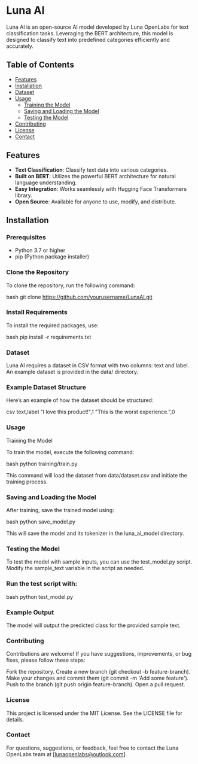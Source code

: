 # Luna AI

Luna AI is an open-source AI model developed by Luna OpenLabs for text classification tasks. Leveraging the BERT architecture, this model is designed to classify text into predefined categories efficiently and accurately.

## Table of Contents

- [Features](#features)
- [Installation](#installation)
- [Dataset](#dataset)
- [Usage](#usage)
  - [Training the Model](#training-the-model)
  - [Saving and Loading the Model](#saving-and-loading-the-model)
  - [Testing the Model](#testing-the-model)
- [Contributing](#contributing)
- [License](#license)
- [Contact](#contact)

## Features

- **Text Classification**: Classify text data into various categories.
- **Built on BERT**: Utilizes the powerful BERT architecture for natural language understanding.
- **Easy Integration**: Works seamlessly with Hugging Face Transformers library.
- **Open Source**: Available for anyone to use, modify, and distribute.

## Installation

### Prerequisites

- Python 3.7 or higher
- pip (Python package installer)

### Clone the Repository

To clone the repository, run the following command:

bash
git clone https://github.com/yourusername/LunaAI.git

### Install Requirements
To install the required packages, use:

bash
pip install -r requirements.txt

### Dataset
Luna AI requires a dataset in CSV format with two columns: text and label. An example dataset is provided in the data/ directory.

### Example Dataset Structure
Here’s an example of how the dataset should be structured:

csv
text,label
"I love this product!",1
"This is the worst experience.",0

### Usage
Training the Model

To train the model, execute the following command:

bash
python training/train.py

This command will load the dataset from data/dataset.csv and initiate the training process.

### Saving and Loading the Model
After training, save the trained model using:

bash
python save_model.py

This will save the model and its tokenizer in the luna_ai_model directory.

### Testing the Model
To test the model with sample inputs, you can use the test_model.py script. Modify the sample_text variable in the script as needed.

### Run the test script with:

bash
python test_model.py

### Example Output
The model will output the predicted class for the provided sample text.

### Contributing
Contributions are welcome! If you have suggestions, improvements, or bug fixes, please follow these steps:

Fork the repository.
Create a new branch (git checkout -b feature-branch).
Make your changes and commit them (git commit -m 'Add some feature').
Push to the branch (git push origin feature-branch).
Open a pull request.

### License
This project is licensed under the MIT License. See the LICENSE file for details.

### Contact
For questions, suggestions, or feedback, feel free to contact the Luna OpenLabs team at [lunaopenlabs@outlook.com].